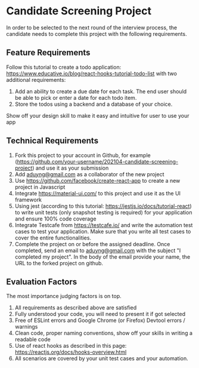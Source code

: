 # Candidate Screening Project

In order to be selected to the next round of the interview process, the candidate needs to complete 
this project with the following requirements. 

## Feature Requirements
Follow this tutorial to create a todo application: https://www.educative.io/blog/react-hooks-tutorial-todo-list with two additional requirements: 
1. Add an ability to create a due date for each task. The end user should be able to pick or enter a date for each todo item. 
2. Store the todos using a backend and a database of your choice.

Show off your design skill to make it easy and intuitive for user to use your app

## Technical Requirements
1. Fork this project to your account in Github, 
   for example (https://github.com/your-username/202104-candidate-screening-project)
   and use it as your submission
1. Add [aduyng@gmail.com](aduyng@gmail.com) as a collaborator of the new project
1. Use https://github.com/facebook/create-react-app to create a new project in Javascript
1. Integrate https://material-ui.com/ to this project and use it as the UI framework
1. Using jest (according to this tutorial: https://jestjs.io/docs/tutorial-react) to write unit tests (only snapshot 
   testing is required) for your application and ensure 100% code coverage
1. Integrate Testcafe from https://testcafe.io/ and write the automation test cases to test 
your application. Make sure that you write all test cases to cover the entire functionalities.
1. Complete the project on or before the assigned deadline. Once completed, 
   send an email to [aduyng@gmail.com](aduyng@gmail.com)
   with the subject "I completed my project". In the body of the email provide your name, the URL to the forked project 
   on github. 

## Evaluation Factors
The most importance judging factors is on top. 

1. All requirements as described above are satisfied
1. Fully understood your code, you will need to present it if got selected
1. Free of ESLint errors and Google Chrome (or Firefox) Devtool errors / warnings
1. Clean code, proper naming conventions, show off your skills in writing a readable code
1. Use of react hooks as described in this page: https://reactjs.org/docs/hooks-overview.html
1. All scenarios are covered by your unit test cases and your automation.
